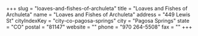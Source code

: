 +++
slug = "loaves-and-fishes-of-archuleta"
title = "Loaves and Fishes of Archuleta"
name = "Loaves and Fishes of Archuleta"
address = "449 Lewis St"
cityIndexKey = "city-co-pagosa-springs"
city = "Pagosa Springs"
state = "CO"
postal = "81147"
website = ""
phone = "970 264-5508"
fax = ""
+++
